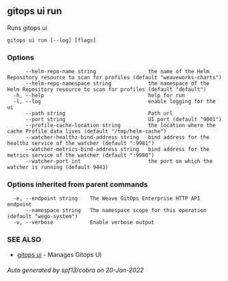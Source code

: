 ## gitops ui run

Runs gitops ui

```
gitops ui run [--log] [flags]
```

### Options

```
      --helm-repo-name string                 the name of the Helm Repository resource to scan for profiles (default "weaveworks-charts")
      --helm-repo-namespace string            the namespace of the Helm Repository resource to scan for profiles (default "default")
  -h, --help                                  help for run
  -l, --log                                   enable logging for the ui
      --path string                           Path url
      --port string                           UI port (default "9001")
      --profile-cache-location string         the location where the cache Profile data lives (default "/tmp/helm-cache")
      --watcher-healthz-bind-address string   bind address for the healthz service of the watcher (default ":9981")
      --watcher-metrics-bind-address string   bind address for the metrics service of the watcher (default ":9980")
      --watcher-port int                      the port on which the watcher is running (default 9443)
```

### Options inherited from parent commands

```
  -e, --endpoint string    The Weave GitOps Enterprise HTTP API endpoint
      --namespace string   The namespace scope for this operation (default "wego-system")
  -v, --verbose            Enable verbose output
```

### SEE ALSO

* [gitops ui](gitops_ui.md)	 - Manages Gitops UI

###### Auto generated by spf13/cobra on 20-Jan-2022
